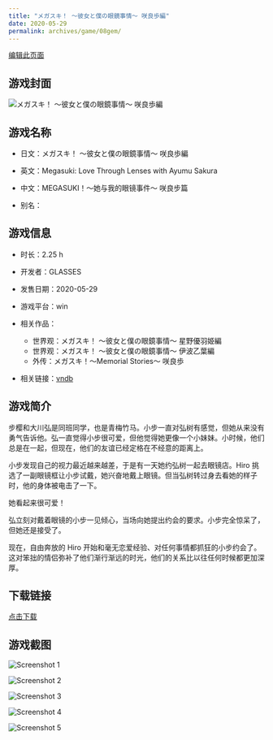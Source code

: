```yaml
---
title: "メガスキ！ ～彼女と僕の眼鏡事情～ 咲良歩編"
date: 2020-05-29
permalink: archives/game/08gem/
---
```

[编辑此页面](https://github.com/ACG-3/ADV3-source/blob/main/source/_posts/%E3%83%A1%E3%82%AC%E3%82%B9%E3%82%AD%EF%BC%81%20%EF%BD%9E%E5%BD%BC%E5%A5%B3%E3%81%A8%E5%83%95%E3%81%AE%E7%9C%BC%E9%8F%A1%E4%BA%8B%E6%83%85%EF%BD%9E%20%E5%92%B2%E8%89%AF%E6%AD%A9%E7%B7%A8.md)

## 游戏封面

![メガスキ！ ～彼女と僕の眼鏡事情～ 咲良歩編](https://pan.timero.xyz/d/onedrive/img_lib_001/%E3%83%A1%E3%82%AC%E3%82%B9%E3%82%AD%EF%BC%81%20%EF%BD%9E%E5%BD%BC%E5%A5%B3%E3%81%A8%E5%83%95%E3%81%AE%E7%9C%BC%E9%8F%A1%E4%BA%8B%E6%83%85%EF%BD%9E%20%E5%92%B2%E8%89%AF%E6%AD%A9%E7%B7%A8_cover.avif)


## 游戏名称

- 日文：メガスキ！ ～彼女と僕の眼鏡事情～ 咲良歩編
- 英文：Megasuki: Love Through Lenses with Ayumu Sakura
- 中文：MEGASUKI！〜她与我的眼镜事件〜 咲良步篇

- 别名：


## 游戏信息

- 时长：2.25 h
- 开发者：GLASSES
- 发售日期：2020-05-29
- 游戏平台：win
- 相关作品：
   - 世界观：メガスキ！ ～彼女と僕の眼鏡事情～ 星野優羽姫編
   - 世界观：メガスキ！ ～彼女と僕の眼鏡事情～ 伊波乙葉編
   - 外传：メガスキ！～Memorial Stories～ 咲良歩

- 相关链接：[vndb](https://vndb.org/v28260)


## 游戏简介

步樱和大川弘是同班同学，也是青梅竹马。小步一直对弘树有感觉，但她从来没有勇气告诉他。弘一直觉得小步很可爱，但他觉得她更像一个小妹妹。小时候，他们总是在一起，但现在，他们的友谊已经定格在不经意的距离上。

小步发现自己的视力最近越来越差，于是有一天她约弘树一起去眼镜店。Hiro 挑选了一副眼镜框让小步试戴，她兴奋地戴上眼镜。但当弘树转过身去看她的样子时，他的身体被电击了一下。

她看起来很可爱！

弘立刻对戴着眼镜的小步一见倾心，当场向她提出约会的要求。小步完全惊呆了，但她还是接受了。

现在，自由奔放的 Hiro 开始和毫无恋爱经验、对任何事情都抓狂的小步约会了。这对笨拙的情侣弥补了他们渐行渐远的时光，他们的关系比以往任何时候都更加深厚。


## 下载链接

[点击下载](https://pan.timero.xyz/onedrive/adv_lib_001/%E3%83%A1%E3%82%AC%E3%82%B9%E3%82%AD%EF%BC%81%20%EF%BD%9E%E5%BD%BC%E5%A5%B3%E3%81%A8%E5%83%95%E3%81%AE%E7%9C%BC%E9%8F%A1%E4%BA%8B%E6%83%85%EF%BD%9E%20%E5%92%B2%E8%89%AF%E6%AD%A9%E7%B7%A8)


## 游戏截图


![Screenshot 1](https://pan.timero.xyz/d/onedrive/img_lib_001/%E3%83%A1%E3%82%AC%E3%82%B9%E3%82%AD%EF%BC%81%20%EF%BD%9E%E5%BD%BC%E5%A5%B3%E3%81%A8%E5%83%95%E3%81%AE%E7%9C%BC%E9%8F%A1%E4%BA%8B%E6%83%85%EF%BD%9E%20%E5%92%B2%E8%89%AF%E6%AD%A9%E7%B7%A8_Screenshot_1.avif)

![Screenshot 2](https://pan.timero.xyz/d/onedrive/img_lib_001/%E3%83%A1%E3%82%AC%E3%82%B9%E3%82%AD%EF%BC%81%20%EF%BD%9E%E5%BD%BC%E5%A5%B3%E3%81%A8%E5%83%95%E3%81%AE%E7%9C%BC%E9%8F%A1%E4%BA%8B%E6%83%85%EF%BD%9E%20%E5%92%B2%E8%89%AF%E6%AD%A9%E7%B7%A8_Screenshot_2.avif)

![Screenshot 3](https://pan.timero.xyz/d/onedrive/img_lib_001/%E3%83%A1%E3%82%AC%E3%82%B9%E3%82%AD%EF%BC%81%20%EF%BD%9E%E5%BD%BC%E5%A5%B3%E3%81%A8%E5%83%95%E3%81%AE%E7%9C%BC%E9%8F%A1%E4%BA%8B%E6%83%85%EF%BD%9E%20%E5%92%B2%E8%89%AF%E6%AD%A9%E7%B7%A8_Screenshot_3.avif)

![Screenshot 4](https://pan.timero.xyz/d/onedrive/img_lib_001/%E3%83%A1%E3%82%AC%E3%82%B9%E3%82%AD%EF%BC%81%20%EF%BD%9E%E5%BD%BC%E5%A5%B3%E3%81%A8%E5%83%95%E3%81%AE%E7%9C%BC%E9%8F%A1%E4%BA%8B%E6%83%85%EF%BD%9E%20%E5%92%B2%E8%89%AF%E6%AD%A9%E7%B7%A8_Screenshot_4.avif)

![Screenshot 5](https://pan.timero.xyz/d/onedrive/img_lib_001/%E3%83%A1%E3%82%AC%E3%82%B9%E3%82%AD%EF%BC%81%20%EF%BD%9E%E5%BD%BC%E5%A5%B3%E3%81%A8%E5%83%95%E3%81%AE%E7%9C%BC%E9%8F%A1%E4%BA%8B%E6%83%85%EF%BD%9E%20%E5%92%B2%E8%89%AF%E6%AD%A9%E7%B7%A8_Screenshot_5.avif)

